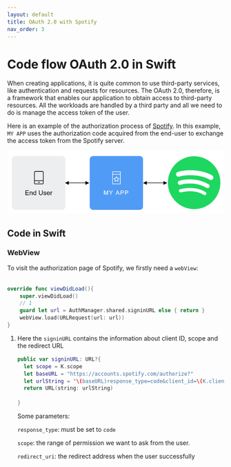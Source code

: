 ```yaml
---
layout: default
title: OAuth 2.0 with Spotify
nav_order: 3
---
```


# Code flow OAuth 2.0 in Swift

When creating applications, it is quite common to use third-party services, like authentication and requests for resources. The OAuth 2.0, therefore, is a framework that enables our application to obtain access to third-party resources. All the workloads are handled by a third party and all we need to do is manage the access token of the user.

Here is an example of the authorization process of [Spotify](https://developer.spotify.com/documentation/general/guides/authorization/). In this example,  `MY APP` uses the authorization code acquired from the end-user to exchange the access token from the Spotify server.

![Untitled](Code%20flow%20%20f4499/Untitled.png)

## Code in Swift

### WebView

To visit the authorization page of Spotify, we firstly need a `webView`:

```swift

override func viewDidLoad(){
	super.viewDidLoad()
	// 1
	guard let url = AuthManager.shared.signinURL else { return }
	webView.load(URLRequest(url: url))
}

```

1. Here the `signinURL` contains the information about client ID, scope and the redirect URL
    
    ```swift
    public var signinURL: URL?{
      let scope = K.scope
      let baseURL = "https://accounts.spotify.com/authorize?"
      let urlString = "\(baseURL)response_type=code&client_id=\(K.clientID)&scope=\(scope)&redirect_uri=\(K.redirectURI)&show_dialog=TRUE"
      return URL(string: urlString)
      
    }
    ```
    
    Some parameters:
    
    `response_type`: must be set to `code` 
    
    `scope`: the range of permission we want to ask from the user.
    
    `redirect_uri`: the redirect address when the user successfully 
    